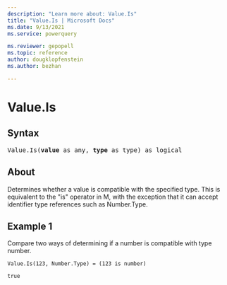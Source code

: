 ```yaml
---
description: "Learn more about: Value.Is"
title: "Value.Is | Microsoft Docs"
ms.date: 9/13/2021
ms.service: powerquery

ms.reviewer: gepopell
ms.topic: reference
author: dougklopfenstein
ms.author: bezhan

---
```

# Value.Is

## Syntax

<pre>
Value.Is(<b>value</b> as any, <b>type</b> as type) as logical
</pre>
  
## About

Determines whether a value is compatible with the specified type. This is equivalent to the "is" operator in M, with the exception that it can accept identifier type references such as Number.Type.

## Example 1

Compare two ways of determining if a number is compatible with type number.

```powerquery-m
Value.Is(123, Number.Type) = (123 is number)
```

`
true
`
